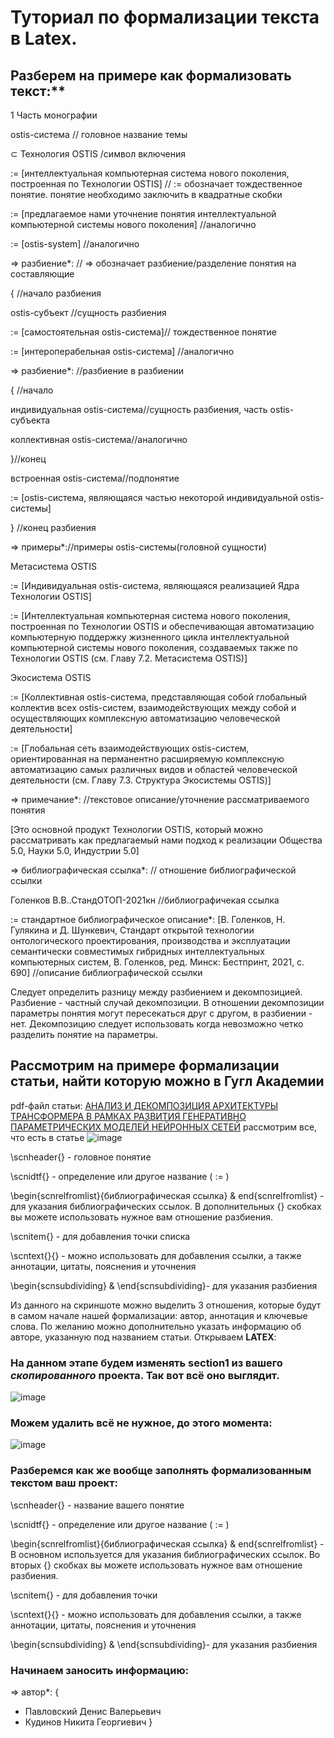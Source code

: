 # Туториал по формализации текста в Latex.
## Разберем на примере как формализовать текст:**

1 Часть монографии

ostis-система // головное название темы

⊂ Технология OSTIS /символ включения

:= [интеллектуальная компьютерная система нового поколения, построенная по Технологии OSTIS] // := обозначает тождественное понятие. понятие 
необходимо заключить в квадратные скобки

:= [предлагаемое нами уточнение понятия интеллектуальной компьютерной системы нового поколения] //аналогично

:= [ostis-system] //аналогично

=>   разбиение*: // => обозначает разбиение/разделение понятия на составляющие

{ //начало разбиения

ostis-субъект //сущность разбиения

:= [самостоятельная ostis-система]// тождественное понятие

:= [интероперабельная ostis-система] //аналогично

=>   разбиение*: //разбиение в разбиении

{ //начало

индивидуальная ostis-система//сущность разбиения, часть ostis-субъекта

коллективная ostis-система//аналогично

}//конец

встроенная ostis-система//подпонятие

:= [ostis-система, являющаяся частью некоторой индивидуальной ostis-системы]

} //конец разбиения

=>  примеры*://примеры ostis-системы(головной сущности)

Метасистема OSTIS

:= [Индивидуальная ostis-система, являющаяся реализацией Ядра Технологии OSTIS]

:= [Интеллектуальная компьютерная система нового поколения, построенная по Технологии OSTIS и обеспечивающая автоматизацию компьютерную поддержку жизненного цикла интеллектуальной компьютерной системы нового поколения, создаваемых также по Технологии OSTIS (см. Главу 7.2. Метасистема OSTIS)]

Экосистема OSTIS

:= [Коллективная ostis-система, представляющая собой глобальный коллектив всех ostis-систем, взаимодействующих между собой и осуществляющих комплексную автоматизацию человеческой деятельности]

:= [Глобальная сеть взаимодействующих ostis-систем, ориентированная на перманентно расширяемую комплексную автоматизацию самых различных видов и областей человеческой деятельности (см. Главу 7.3. Структура Экосистемы OSTIS)]

=>   примечание*: //текстовое описание/уточнение рассматриваемого понятия

[Это основной продукт Технологии OSTIS, который можно рассматривать как предлагаемый нами подход к реализации Общества 5.0, Науки 5.0, Индустрии 5.0] 

=> библиографическая ссылка*: // отношение библиографической ссылки

Голенков В.В..СтандОТОП-2021кн //библиографичекая ссылка

:= стандартное библиографическое описание*: [В. Голенков, Н. Гулякина и Д. Шункевич, Стандарт открытой технологии онтологического проектирования, производства и эксплуатации семантически совместимых гибридных интеллектуальных компьютерных систем, В. Голенков, ред. Минск: Бестпринт, 2021, с. 690] //описание библиографической ссылки


Следует определить разницу между разбиением и декомпозицией. Разбиение - частный случай декомпозиции. В отношении декомпозиции параметры понятия могут пересекаться друг с другом, в разбиении - нет. Декомпозицию следует использовать когда невозможно четко разделить понятие на параметры.

## Рассмотрим на примере формализации статьи, найти которую можно в Гугл Академии

pdf-файл статьи:
[АНАЛИЗ И ДЕКОМПОЗИЦИЯ АРХИТЕКТУРЫ ТРАНСФОРМЕРА В
РАМКАХ РАЗВИТИЯ ГЕНЕРАТИВНО ПАРАМЕТРИЧЕСКИХ МОДЕЛЕЙ
НЕЙРОННЫХ СЕТЕЙ](https://github.com/)
рассмотрим все, что есть в статье
![image](https://github.com/)

\scnheader{} - головное понятие

\scnidtf{} - определение или другое название ( := )

\begin{scnrelfromlist}{библиографическая ссылка} & end{scnrelfromlist} - для указания библиографических ссылок. В дополнительных {} скобках вы можете использовать нужное вам отношение разбиения.

\scnitem{} - для добавления точки списка

\scntext{}{} - можно использовать для добавления ссылки, а также аннотации, цитаты, пояснения и уточнения

\begin{scnsubdividing} & \end{scnsubdividing}- для указания разбиения
 
Из данного на скриншоте можно выделить 3 отношения, которые будут в самом начале нашей формализации: автор, аннотация и ключевые слова. По желанию можно дополнительно указать информацию об авторе, указанную под названием статьи. Открываем **LATEX**:

### На данном этапе будем изменять section1 из вашего *скопированного* проекта. Так вот всё оно выглядит.  

![image](https://github.com/)

### Можем удалить всё не нужное, до этого момента:

![image](https://github.com/)

### Разберемся как же вообще заполнять формализованным текстом ваш проект:

\scnheader{} - название вашего понятие 

\scnidtf{} - определение или другое название ( := )

\begin{scnrelfromlist}{библиографическая ссылка} & end{scnrelfromlist}  - В основном используется для указания библиографических ссылок. Во вторых {} скобках вы можете использовать нужное вам отношение разбиения. 

\scnitem{} - для добавления точки

\scntext{}{} - можно использовать для добавления ссылки, а также аннотации, цитаты, пояснения и уточнения

\begin{scnsubdividing} & \end{scnsubdividing}- для указания разбиения

### Начинаем заносить информацию: 
=> автор*:
{
- Павловский Денис Валерьевич
- Кудинов Никита Георгиевич
}

